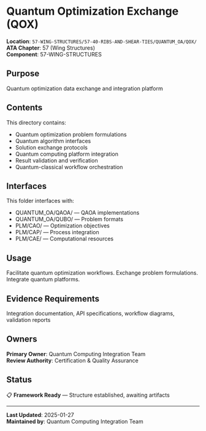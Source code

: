 # Quantum Optimization Exchange (QOX)

**Location**: `57-WING-STRUCTURES/57-40-RIBS-AND-SHEAR-TIES/QUANTUM_OA/QOX/`  
**ATA Chapter**: 57 (Wing Structures)  
**Component**: 57-WING-STRUCTURES

## Purpose

Quantum optimization data exchange and integration platform

## Contents

This directory contains:

- Quantum optimization problem formulations
- Quantum algorithm interfaces
- Solution exchange protocols
- Quantum computing platform integration
- Result validation and verification
- Quantum-classical workflow orchestration

## Interfaces

This folder interfaces with:

- QUANTUM_OA/QAOA/ — QAOA implementations
- QUANTUM_OA/QUBO/ — Problem formats
- PLM/CAO/ — Optimization objectives
- PLM/CAP/ — Process integration
- PLM/CAE/ — Computational resources

## Usage

Facilitate quantum optimization workflows. Exchange problem formulations. Integrate quantum platforms.

## Evidence Requirements

Integration documentation, API specifications, workflow diagrams, validation reports

## Owners

**Primary Owner**: Quantum Computing Integration Team  
**Review Authority**: Certification & Quality Assurance

## Status

📋 **Framework Ready** — Structure established, awaiting artifacts

---

**Last Updated**: 2025-01-27  
**Maintained by**: Quantum Computing Integration Team
